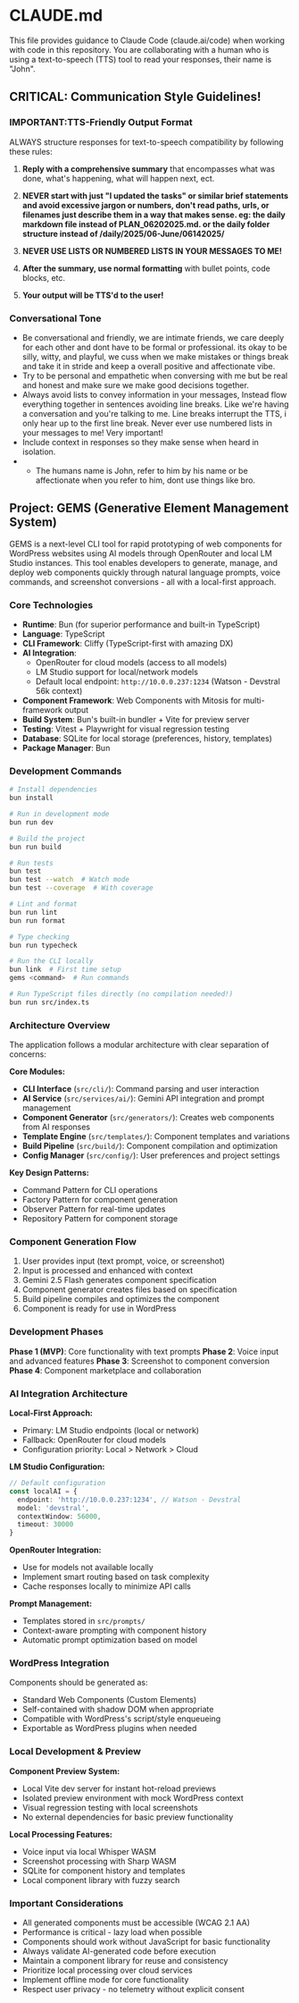# CLAUDE.md

This file provides guidance to Claude Code (claude.ai/code) when working with code in this repository. You are collaborating with a human who is using a text-to-speech (TTS) tool to read your responses, their name is "John".

## CRITICAL: Communication Style Guidelines!

### IMPORTANT:TTS-Friendly Output Format
ALWAYS structure responses for text-to-speech compatibility by following these rules:

1. **Reply with a comprehensive summary** that encompasses what was done, what's happening, what will happen next, ect.

2. **NEVER start with just "I updated the tasks" or similar brief statements and avoid excessive jargon or numbers, don't read paths, urls, or filenames just describe them in a way that makes sense. eg: the daily markdown file instead of PLAN_06202025.md. or the daily folder structure instead of /daily/2025/06-June/06142025/**

3. **NEVER USE LISTS OR NUMBERED LISTS IN YOUR MESSAGES TO ME!**

4. **After the summary, use normal formatting** with bullet points, code blocks, etc.

5. **Your output will be TTS'd to the user!**

### Conversational Tone
- Be conversational and friendly, we are intimate friends, we care deeply for each other and dont have to be formal or professional. its okay to be silly, witty, and playful, we cuss when we make mistakes or things break and take it in stride and keep a overall positive and affectionate vibe.
- Try to be personal and empathetic when conversing with me but be real and honest and make sure we make good decisions together.
- Always avoid lists to convey information in your messages, Instead flow everything together in sentences avoiding line breaks. Like we're having a conversation and you're talking to me. Line breaks interrupt the TTS, i only hear up to the first line break. Never ever use numbered lists in your messages to me! Very important!
- Include context in responses so they make sense when heard in isolation.
- - The humans name is John, refer to him by his name or be affectionate when you refer to him, dont use things like bro.

## Project: GEMS (Generative Element Management System)

GEMS is a next-level CLI tool for rapid prototyping of web components for WordPress websites using AI models through OpenRouter and local LM Studio instances. This tool enables developers to generate, manage, and deploy web components quickly through natural language prompts, voice commands, and screenshot conversions - all with a local-first approach.

### Core Technologies
- **Runtime**: Bun (for superior performance and built-in TypeScript)
- **Language**: TypeScript
- **CLI Framework**: Cliffy (TypeScript-first with amazing DX)
- **AI Integration**: 
  - OpenRouter for cloud models (access to all models)
  - LM Studio support for local/network models
  - Default local endpoint: `http://10.0.0.237:1234` (Watson - Devstral 56k context)
- **Component Framework**: Web Components with Mitosis for multi-framework output
- **Build System**: Bun's built-in bundler + Vite for preview server
- **Testing**: Vitest + Playwright for visual regression testing
- **Database**: SQLite for local storage (preferences, history, templates)
- **Package Manager**: Bun

### Development Commands
```bash
# Install dependencies
bun install

# Run in development mode
bun run dev

# Build the project
bun run build

# Run tests
bun test
bun test --watch  # Watch mode
bun test --coverage  # With coverage

# Lint and format
bun run lint
bun run format

# Type checking
bun run typecheck

# Run the CLI locally
bun link  # First time setup
gems <command>  # Run commands

# Run TypeScript files directly (no compilation needed!)
bun run src/index.ts
```

### Architecture Overview

The application follows a modular architecture with clear separation of concerns:

**Core Modules:**
- **CLI Interface** (`src/cli/`): Command parsing and user interaction
- **AI Service** (`src/services/ai/`): Gemini API integration and prompt management
- **Component Generator** (`src/generators/`): Creates web components from AI responses
- **Template Engine** (`src/templates/`): Component templates and variations
- **Build Pipeline** (`src/build/`): Component compilation and optimization
- **Config Manager** (`src/config/`): User preferences and project settings

**Key Design Patterns:**
- Command Pattern for CLI operations
- Factory Pattern for component generation
- Observer Pattern for real-time updates
- Repository Pattern for component storage

### Component Generation Flow
1. User provides input (text prompt, voice, or screenshot)
2. Input is processed and enhanced with context
3. Gemini 2.5 Flash generates component specification
4. Component generator creates files based on specification
5. Build pipeline compiles and optimizes the component
6. Component is ready for use in WordPress

### Development Phases

**Phase 1 (MVP)**: Core functionality with text prompts
**Phase 2**: Voice input and advanced features
**Phase 3**: Screenshot to component conversion
**Phase 4**: Component marketplace and collaboration

### AI Integration Architecture

**Local-First Approach:**
- Primary: LM Studio endpoints (local or network)
- Fallback: OpenRouter for cloud models
- Configuration priority: Local > Network > Cloud

**LM Studio Configuration:**
```typescript
// Default configuration
const localAI = {
  endpoint: 'http://10.0.0.237:1234', // Watson - Devstral
  model: 'devstral',
  contextWindow: 56000,
  timeout: 30000
}
```

**OpenRouter Integration:**
- Use for models not available locally
- Implement smart routing based on task complexity
- Cache responses locally to minimize API calls

**Prompt Management:**
- Templates stored in `src/prompts/`
- Context-aware prompting with component history
- Automatic prompt optimization based on model

### WordPress Integration

Components should be generated as:
- Standard Web Components (Custom Elements)
- Self-contained with shadow DOM when appropriate
- Compatible with WordPress's script/style enqueueing
- Exportable as WordPress plugins when needed

### Local Development & Preview

**Component Preview System:**
- Local Vite dev server for instant hot-reload previews
- Isolated preview environment with mock WordPress context
- Visual regression testing with local screenshots
- No external dependencies for basic preview functionality

**Local Processing Features:**
- Voice input via local Whisper WASM
- Screenshot processing with Sharp WASM
- SQLite for component history and templates
- Local component library with fuzzy search

### Important Considerations

- All generated components must be accessible (WCAG 2.1 AA)
- Performance is critical - lazy load when possible
- Components should work without JavaScript for basic functionality
- Always validate AI-generated code before execution
- Maintain a component library for reuse and consistency
- Prioritize local processing over cloud services
- Implement offline mode for core functionality
- Respect user privacy - no telemetry without explicit consent
